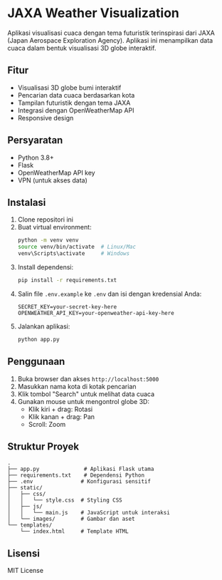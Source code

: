 # JAXA Weather Visualization

Aplikasi visualisasi cuaca dengan tema futuristik terinspirasi dari JAXA (Japan Aerospace Exploration Agency). Aplikasi ini menampilkan data cuaca dalam bentuk visualisasi 3D globe interaktif.

## Fitur

- Visualisasi 3D globe bumi interaktif
- Pencarian data cuaca berdasarkan kota
- Tampilan futuristik dengan tema JAXA
- Integrasi dengan OpenWeatherMap API
- Responsive design

## Persyaratan

- Python 3.8+
- Flask
- OpenWeatherMap API key
- VPN (untuk akses data)

## Instalasi

1. Clone repositori ini
2. Buat virtual environment:
   ```bash
   python -m venv venv
   source venv/bin/activate  # Linux/Mac
   venv\Scripts\activate     # Windows
   ```
3. Install dependensi:
   ```bash
   pip install -r requirements.txt
   ```
4. Salin file `.env.example` ke `.env` dan isi dengan kredensial Anda:
   ```
   SECRET_KEY=your-secret-key-here
   OPENWEATHER_API_KEY=your-openweather-api-key-here
   ```
5. Jalankan aplikasi:
   ```bash
   python app.py
   ```

## Penggunaan

1. Buka browser dan akses `http://localhost:5000`
2. Masukkan nama kota di kotak pencarian
3. Klik tombol "Search" untuk melihat data cuaca
4. Gunakan mouse untuk mengontrol globe 3D:
   - Klik kiri + drag: Rotasi
   - Klik kanan + drag: Pan
   - Scroll: Zoom

## Struktur Proyek

```
.
├── app.py              # Aplikasi Flask utama
├── requirements.txt    # Dependensi Python
├── .env               # Konfigurasi sensitif
├── static/
│   ├── css/
│   │   └── style.css  # Styling CSS
│   ├── js/
│   │   └── main.js    # JavaScript untuk interaksi
│   └── images/        # Gambar dan aset
└── templates/
    └── index.html     # Template HTML
```

## Lisensi

MIT License
